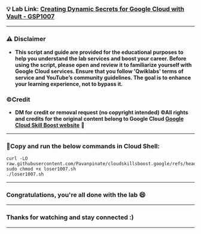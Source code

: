 
### 💡 Lab Link: [Creating Dynamic Secrets for Google Cloud with Vault - GSP1007](https://www.cloudskillsboost.google/focuses/32204?parent=catalog)



---

### ⚠️ Disclaimer
- **This script and guide are provided for  the educational purposes to help you understand the lab services and boost your career. Before using the script, please open and review it to familiarize yourself with Google Cloud services. Ensure that you follow 'Qwiklabs' terms of service and YouTube’s community guidelines. The goal is to enhance your learning experience, not to bypass it.**

### ©Credit
- **DM for credit or removal request (no copyright intended) ©All rights and credits for the original content belong to Google Cloud [Google Cloud Skill Boost website](https://www.cloudskillsboost.google/)** 🙏

---

### 🚨Copy and run the below commands in Cloud Shell:

```
curl -LO raw.githubusercontent.com/Pavanpinate/cloudskillsboost.google/refs/heads/main/Creating%20Dynamic%20Secrets%20for%20Google%20Cloud%20with%20Vault/loser1007.sh
sudo chmod +x loser1007.sh
./loser1007.sh
```

---

### Congratulations, you're all done with the lab 😄

---



### Thanks for watching and stay connected :)
---
